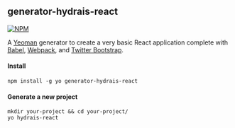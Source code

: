 generator-hydrais-react
-----------------------

[![NPM](https://nodei.co/npm/generator-hydrais-react.png)](https://nodei.co/npm/generator-hydrais-react/)

A [Yeoman](http://yeoman.io/) generator to create a very basic React application
complete with [Babel](https://babeljs.io/), [Webpack](https://webpack.github.io/), and [Twitter Bootstrap](http://getbootstrap.com/).

#### Install

```
npm install -g yo generator-hydrais-react
```

#### Generate a new project

```
mkdir your-project && cd your-project/
yo hydrais-react
```